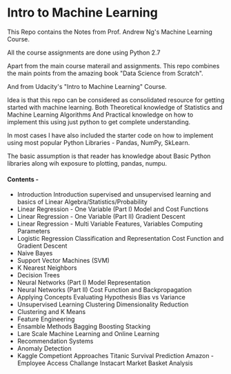 # Intro to Machine Learning

This Repo contains the Notes from Prof. Andrew Ng's  Machine Learning Course.

All the course assignments are done using Python 2.7

Apart from the main course materail and assignments. This repo combines the main points from the amazing book "Data Science from Scratch".

And from Udacity's "Intro to Machine Learning" Course.

Idea is that this repo can be considered as consolidated resource for getting started with machine learning. 
Both Theoretical knowledge of Statistics and Machine Learning Algorithms And Practical knowledge on how to implement this using just python to get complete understanding.

In most cases I have also included the starter code on how to implement using most popular Python Libraries - Pandas, NumPy, SkLearn.

The basic assumption is that reader has knowledge about Basic Python libraries along wih exposure to plotting, pandas, numpu.

#### Contents - 

- Introduction
	Introduction supervised and unsupervised learning and basics of Linear Algebra/Statistics/Probability
- Linear Regression - One Variable (Part I)
	Model and Cost Functions
- Linear Regression - One Variable (Part II)
	Gradient Descent
- Linear Regression - Multi Variable
	Features, Variables
	Computing Parameters
- Logistic Regression
	Classification and Representation
	Cost Function and Gradient Descent
- Naive Bayes
- Support Vector Machines (SVM)
- K Nearest Neighbors
- Decision Trees
- Neural Networks (Part I)
	Model Representation
- Neural Networks (Part II)
	Cost Function and Backpropagation
- Applying Concepts
	Evaluating Hypothesis
	Bias vs Variance
- Unsupervised Learning
	Clustering
	Dimensionality Reduction
- Clustering and K Means
- Feature Engineering
- Ensamble Methods
	Bagging
	Boosting
	Stacking
- Lare Scale Machine Learning and Online Learning
- Recommendation Systems
- Anomaly Detection
- Kaggle Competiont Approaches
	Titanic Survival Prediction
	Amazon - Employee Access Challange
	Instacart Market Basket Analysis
	
	
	